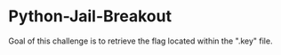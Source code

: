 # Python-Jail-Breakout
Goal of this challenge is to retrieve the flag located within the ".key" file.
